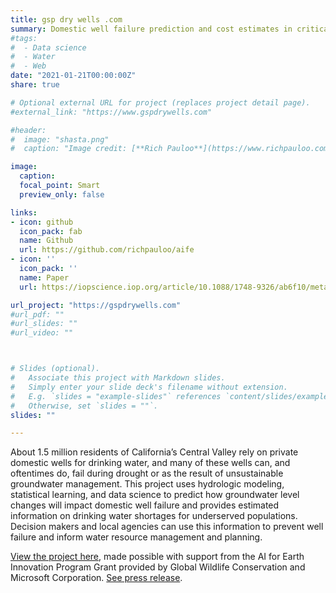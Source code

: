 ```yaml
---
title: gsp dry wells .com
summary: Domestic well failure prediction and cost estimates in critically overdrafted basins.
#tags: 
#  - Data science
#  - Water
#  - Web
date: "2021-01-21T00:00:00Z"
share: true

# Optional external URL for project (replaces project detail page).
#external_link: "https://www.gspdrywells.com"

#header:
#  image: "shasta.png"
#  caption: "Image credit: [**Rich Pauloo**](https://www.richpauloo.com/)"

image: 
  caption: 
  focal_point: Smart
  preview_only: false

links:
- icon: github
  icon_pack: fab
  name: Github
  url: https://github.com/richpauloo/aife
- icon: ''
  icon_pack: ''
  name: Paper
  url: https://iopscience.iop.org/article/10.1088/1748-9326/ab6f10/meta

url_project: "https://gspdrywells.com"
#url_pdf: ""
#url_slides: ""
#url_video: ""



# Slides (optional).
#   Associate this project with Markdown slides.
#   Simply enter your slide deck's filename without extension.
#   E.g. `slides = "example-slides"` references `content/slides/example-slides.md`.
#   Otherwise, set `slides = ""`.
slides: ""

---
```


About 1.5 million residents of California’s Central Valley rely on private domestic wells for drinking water, and many of these wells can, and oftentimes do, fail during drought or as the result of unsustainable groundwater management. This project uses hydrologic modeling, statistical learning, and data science to predict how groundwater level changes will impact domestic well failure and provides estimated information on drinking water shortages for underserved populations. Decision makers and local agencies can use this information to prevent well failure and inform water resource management and planning. 

<a href = "https://gspdrywells.com" target = "_blank">View the project here</a>, made possible with support from the AI for Earth Innovation Program Grant provided by Global Wildlife Conservation and Microsoft Corporation. <a href = "https://www.globalwildlife.org/press/winners-of-ai-for-earth-innovation-grants-poised-to-address-urgent-environmental-challenges-with-creative-use-of-technology/" target = "_blank">See press release</a>.
